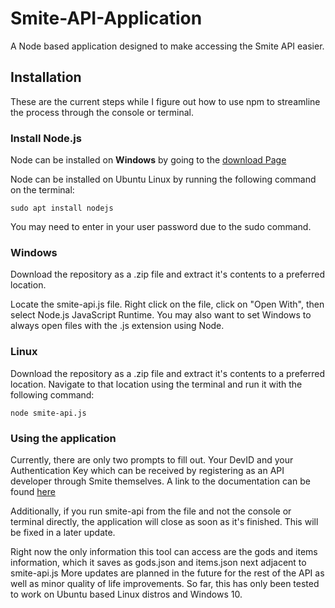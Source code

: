 # Smite-API-Application
A Node based application designed to make accessing the Smite API easier.

## Installation

These are the current steps while I figure out how to use npm to streamline the process through the console or terminal.

### Install Node.js

Node can be installed on **Windows** by going to the [download Page](https://nodejs.org/en/)

Node can be installed on Ubuntu Linux by running the following command on the terminal:

`sudo apt install nodejs`

You may need to enter in your user password due to the sudo command.

### Windows

Download the repository as a .zip file and extract it's contents to a preferred location.

Locate the smite-api.js file. Right click on the file, click on "Open With", then select Node.js JavaScript Runtime. You may also want to set Windows to always open files with the .js extension using Node.

### Linux

Download the repository as a .zip file and extract it's contents to a preferred location. Navigate to that location using the terminal and run it with the following command:

`node smite-api.js`

### Using the application

Currently, there are only two prompts to fill out. Your DevID and your Authentication Key which can be received by registering as an API developer through Smite themselves. A link to the documentation can be found [here](https://webcdn.hirezstudios.com/hirez-studios/legal/smite-api-developer-guide.pdf)

Additionally, if you run smite-api from the file and not the console or terminal directly, the application will close as soon as it's finished. This will be fixed in a later update.

Right now the only information this tool can access are the gods and items information, which it saves as gods.json and items.json next adjacent to smite-api.js More updates are planned in the future for the rest of the API as well as minor quality of life improvements. So far, this has only been tested to work on Ubuntu based Linux distros and Windows 10.
